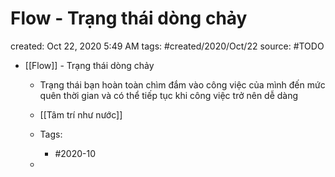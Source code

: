 # Flow - Trạng thái dòng chảy

created: Oct 22, 2020 5:49 AM
tags: #created/2020/Oct/22
source: #TODO

- [[Flow]] - Trạng thái dòng chảy
    - Trạng thái bạn hoàn toàn chìm đắm vào công việc của mình đến mức quên thời gian và có thể tiếp tục khi công việc trở nên dễ dàng
    - [[Tâm trí như nước]]

    - Tags:
        - #2020-10
    -